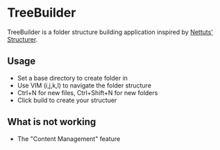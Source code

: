 TreeBuilder
============

TreeBuilder is a folder structure building application inspired by [Nettuts' Structurer](http://net.tutsplus.com/freebies/others/free-mac-utility-app-structurer/).

## Usage ##

* Set a base directory to create folder in
* Use VIM (i,j,k,l) to navigate the folder structure
* Ctrl+N for new files, Ctrl+Shift+N for new folders
* Click build to create your structuer

## What is not working ##

* The "Content Management" feature
